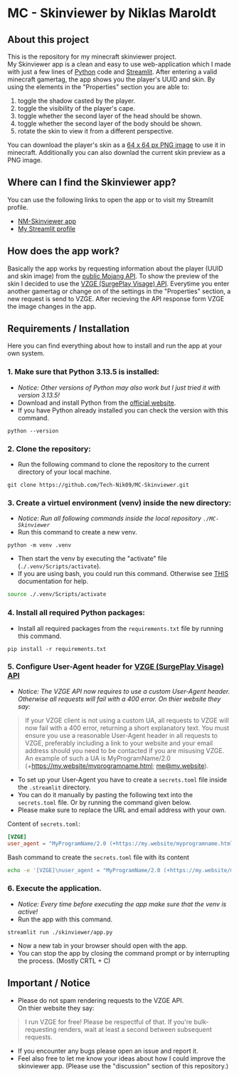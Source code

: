 # MC - Skinviewer by Niklas Maroldt



## About this project
This is the repository for my minecraft skinviewer project.  
My Skinviewer app is a clean and easy to use  web-application which I made with just a few lines of [Python](https://www.python.org/) code and [Streamlit](https://streamlit.io/). After entering a valid minecraft gamertag, the app shows you the player's UUID and skin. By using the elements in the "Properties" section you are able to:
1. toggle the shadow casted by the player.
2. toggle the visibility of the player's cape.
3. toggle whether the second layer of the head should be shown.
4. toggle whether the second layer of the body should be shown.
5. rotate the skin to view it from a different perspective.

You can download the player's skin as a [64 x 64 px PNG image](https://de.minecraft.wiki/w/Skin#Overlays) to use it in minecraft. Additionally you can also downlad the current skin preview as a PNG image.



## Where can I find the Skinviewer app?
You can use the following links to open the app or to visit my Streamlit profile.
* [NM-Skinviewer app](https://nm-skinviewer.streamlit.app/)
* [My Streamlit profile](https://share.streamlit.io/user/tech-nik09)



## How does the app work?
Basically the app works by requesting information about the player (UUID and skin image) from the [public Mojang API](https://minecraft.wiki/w/Mojang_API).
To show the preview of the skin I decided to use the  [VZGE (SurgePlay Visage) API](https://vzge.me/). Everytime you enter another gamertag or change on of the settings in the "Properties" section, a new request is send to  VZGE. After recieving the API response form VZGE the image changes in the app.



## Requirements / Installation
Here you can find everything about how to install and run the app at your own system.
### 1. Make sure that Python 3.13.5 is installed:
* *Notice: Other versions of Python may also work but I just tried it with version 3.13.5!*
* Download and install Python from the [official website](https://www.python.org/).
* If you have Python already installed you can check the version with this command.
```
python --version
```
### 2. Clone the repository:
* Run the following command to clone the repository to the current directory of your local machine.
```
git clone https://github.com/Tech-Nik09/MC-Skinviewer.git
```
### 3. Create a virtuel environment (venv) inside the new directory:
* *Notice: Run all following commands inside the local repository `./MC-Skinviewer`*
* Run this command to create a new venv.
```
python -m venv .venv
```
* Then start the venv by executing the "activate" file (`./.venv/Scripts/activate`).
* If you are using bash, you could run this command. Otherwise see [THIS](https://docs.python.org/3/library/venv.html) documentation for help.
```bash
source ./.venv/Scripts/activate
```
### 4. Install all required Python packages:
* Install all required packages from the `requirements.txt` file by running this command.
```
pip install -r requirements.txt
```
### 5. Configure User-Agent header for [VZGE (SurgePlay Visage) API](https://vzge.me/)
* *Notice: The VZGE API now requires to use a custom User-Agent header. Otherwise all requests will fail with a 400 error. On thier website they say:*
> If your VZGE client is not using a custom UA, all requests to VZGE will now fail with a 400 error, returning a short explanatory text. You must ensure you use a reasonable User-Agent header in all requests to VZGE, preferably including a link to your website and your email address should you need to be contacted if you are misusing VZGE. An example of such a UA is MyProgramName/2.0 (+https://my.website/myprogramname.html; <me@my.website>).
* To set up your User-Agent you have to create a `secrets.toml` file inside the `.streamlit` directory.
* You can do it manually by pasting the following text into the `secrets.toml` file. Or by running the command given below.
* Please make sure to replace the URL and email address with your own.

Content of `secrets.toml`:
```toml
[VZGE]
user_agent = "MyProgramName/2.0 (+https://my.website/myprogramname.html; <me@my.website>)"
```
Bash command to create the `secrets.toml` file with its content
```bash
echo -e '[VZGE]\nuser_agent = "MyProgramName/2.0 (+https://my.website/myprogramname.html; <me@my.website>)"' > ./.streamlit/secrets.toml
```
### 6. Execute the application.
* *Notice: Every time before executing the app make sure that the venv is active!*
* Run the app with this command.
```
streamlit run ./skinviewer/app.py
```
* Now a new tab in your browser should open with the app.
* You can stop the app by closing the command prompt or by interrupting the process. (Mostly CRTL + C)



## Important / Notice
* Please do not spam rendering requests to the VZGE API.  
On thier website they say:
> I run VZGE for free! Please be respectful of that. If you're bulk-requesting renders, wait at least a second between subsequent requests.
* If you encounter any bugs please open an issue and report it.
* Feel also free to let me know your ideas about how I could improve the skinviewer app. (Please use the "discussion" section of this repository.)
